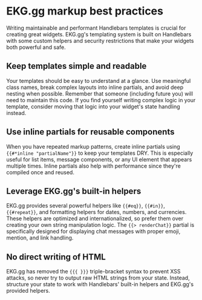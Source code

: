 # EKG.gg markup best practices

Writing maintainable and performant Handlebars templates is crucial for
creating great widgets. EKG.gg's templating system is built on Handlebars with
some custom helpers and security restrictions that make your widgets both
powerful and safe.

## Keep templates simple and readable

Your templates should be easy to understand at a glance. Use meaningful class
names, break complex layouts into inline partials, and avoid deep nesting when
possible. Remember that someone (including future you) will need to maintain
this code. If you find yourself writing complex logic in your template,
consider moving that logic into your widget's state handling instead.

## Use inline partials for reusable components

When you have repeated markup patterns, create inline partials using
`{{#*inline "partialName"}}` to keep your templates DRY. This is especially
useful for list items, message components, or any UI element that appears
multiple times. Inline partials also help with performance since they're
compiled once and reused.

## Leverage EKG.gg's built-in helpers

EKG.gg provides several powerful helpers like `{{#eq}}`, `{{#in}}`,
`{{#repeat}}`, and formatting helpers for dates, numbers, and currencies. These
helpers are optimized and internationalized, so prefer them over creating your
own string manipulation logic. The `{{> renderChat}}` partial is specifically
designed for displaying chat messages with proper emoji, mention, and link
handling.

## No direct writing of HTML

EKG.gg has removed the `{{{ }}}` triple-bracket syntax to prevent XSS attacks,
so never try to output raw HTML strings from your state. Instead, structure
your state to work with Handlebars' built-in helpers and EKG.gg's provided
helpers.

